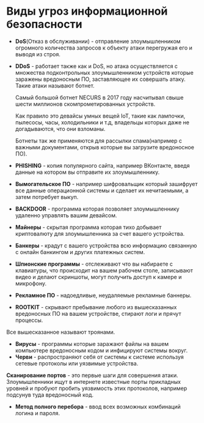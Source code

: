 # Виды угроз информационной безопасности
* **DoS**(Отказ в обслуживании) - отправление злоумышленником огромного количества запросов к объекту атаки перегружая его и выводя из строя.
* **DDoS** - работает также как и DoS, но атака осуществляется с множества подконтрольных злоумышленником устройств которые заражены вредоносным ПО, заставляющее их совершать атаку. 
	Такие атаки называют ботнет.
	
	Самый большой ботнет NECURS в 2017 году насчитывал свыше шести миллионов скомпрометированных устройств.
	
	Как правило это девайсы умных вещей IoT, такие как лампочки, пылесосы, часы, холодильники и т.д, владельцы которых даже не догадываются, что они взломаны.
	
	Ботнеты так же применяются для рассылки спама(например с важными документами, открыв которые вы загрузите вредоносное ПО).
* **PHISHING** - копия популярного сайта, например ВКонтакте, введя данные на котором вы отправите их злоумышленнику.
* **Вымогательское ПО** - например шифровальщик который зашифрует все данные операционной системы и сделает их нечитаемыми, а затем потребует выкуп.
* **BACKDOOR** - программа которая позволяет злоумышленнику удаленно управлять вашим девайсом.
* **Майнеры** - скрытая программа которая тихо добывает криптовалюту для злоумышленника за счет вашего устройства.
* **Банкеры** - крадут с вашего устройства всю информацию связанную с онлайн банкингом и других платежных систем.
* **Шпионские программы** - отслеживают что вы набираете с клавиатуры, что происходит на вашем рабочем столе, записывают видео и делают скриншоты, могут получить доступ к камере и микрофону.
* **Рекламное ПО** - надоедливые, неудаляемые рекламные баннеры.
* **ROOTKIT** - скрывают пребывание любого из вышесказанных вредоносных ПО на вашем устройстве, стирают логи и прячут процессы.

Все вышесказанное называют троянами.

* **Вирусы** - программы которые заражают файлы на вашем компьютере вредоносным кодом и инфицируют системы вокруг.
* **Черви** - распространяют себя от системы к системе используя сетевые протоколы или уязвимые устройства.

**Сканирование портов** - это первые шаги для совершения атаки. Злоумышленники ищут в интернете известные порты прикладных уровней и пробуют пробить уязвимость этих протоколов, например подсунув туда вредоносный код.

* **Метод полного перебора** - ввод всех возможных комбинаций логина и пароля.
